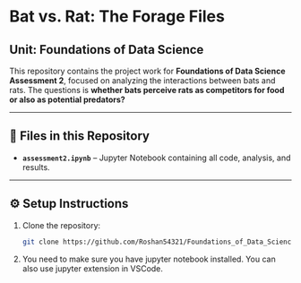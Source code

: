 
# Bat vs. Rat: The Forage Files  
## Unit: **Foundations of Data Science**

This repository contains the project work for **Foundations of Data Science Assessment 2**, focused on analyzing the interactions between bats and rats. The questions is **whether bats perceive rats as competitors for food or also as potential predators?**

---

## 📂 Files in this Repository
- **`assessment2.ipynb`** – Jupyter Notebook containing all code, analysis, and results.

---

## ⚙️ Setup Instructions

1. Clone the repository:
   ```bash
   git clone https://github.com/Roshan54321/Foundations_of_Data_Science_Assignment_2
   ```
  
  2. You need to make sure you have jupyter notebook installed. You can also use jupyter extension in VSCode.